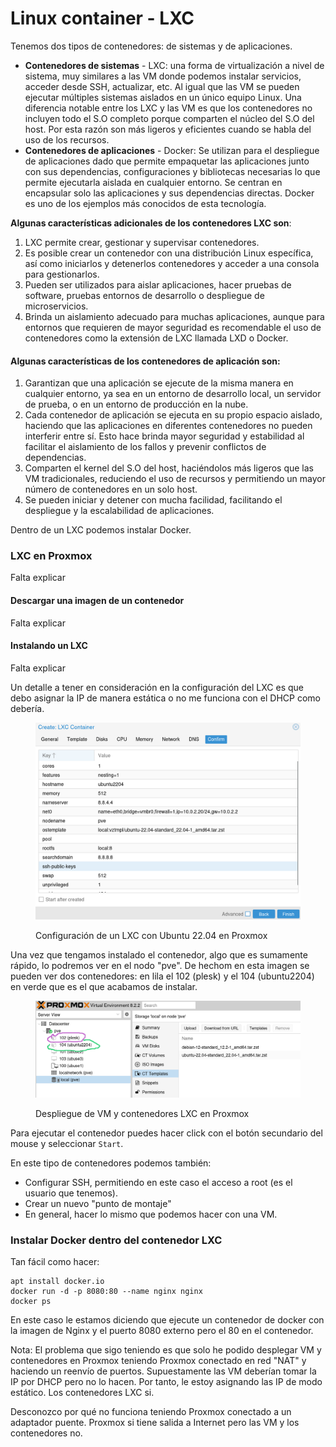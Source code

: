 # Linux container - LXC

Tenemos dos tipos de contenedores: de sistemas y de aplicaciones.&#x20;

* **Contenedores de sistemas** - LXC: una forma de virtualización a nivel de sistema, muy similares a las VM donde podemos instalar servicios, acceder desde SSH, actualizar, etc. Al igual que las VM se pueden ejecutar múltiples sistemas aislados en un único equipo Linux. Una diferencia notable entre los LXC y las VM es que los contenedores no incluyen todo el S.O completo porque comparten el núcleo del S.O del host. Por esta razón son más ligeros y eficientes cuando se habla del uso de los recursos.
* **Contenedores de aplicaciones** - Docker: Se utilizan para el despliegue de aplicaciones dado que permite empaquetar las aplicaciones junto con sus dependencias, configuraciones y bibliotecas necesarias lo que permite ejecutarla aislada en cualquier entorno. Se centran en encapsular solo las aplicaciones y sus dependencias directas. Docker es uno de los ejemplos más conocidos de esta tecnología.

**Algunas características adicionales de los contenedores LXC son**:

1. LXC permite crear, gestionar y supervisar contenedores.&#x20;
2. Es posible crear un contenedor con una distribución Linux específica, así como iniciarlos y detenerlos contenedores y acceder a una consola para gestionarlos.
3. Pueden ser utilizados para aislar aplicaciones, hacer pruebas de software, pruebas entornos de desarrollo o despliegue de microservicios.
4. Brinda un aislamiento adecuado para muchas aplicaciones, aunque para entornos que requieren de mayor seguridad es recomendable  el uso de contenedores como la extensión de LXC llamada LXD o Docker.

#### Algunas características de los contenedores de aplicación son:

1. Garantizan que una aplicación se ejecute de la misma manera en cualquier entorno, ya sea en un entorno de desarrollo local, un servidor de prueba, o en un entorno de producción en la nube.&#x20;
2. Cada contenedor de aplicación se ejecuta en su propio espacio aislado, haciendo que las aplicaciones en diferentes contenedores no pueden interferir entre sí. Esto hace brinda mayor seguridad y estabilidad al facilitar el aislamiento de los fallos y prevenir conflictos de dependencias.
3. Comparten el kernel del S.O del host, haciéndolos más ligeros que las VM tradicionales, reduciendo el uso de recursos y permitiendo un mayor número de contenedores en un solo host.
4. Se pueden iniciar y detener con mucha facilidad, facilitando el despliegue y la escalabilidad de aplicaciones.&#x20;

Dentro de un LXC podemos instalar Docker.



### LXC en Proxmox

Falta explicar

#### Descargar una imagen de un contenedor

Falta explicar

#### Instalando un LXC&#x20;

Falta explicar

Un detalle a tener en consideración en la configuración del LXC es que debo asignar la IP de manera estática o no me funciona con el DHCP como debería.

<figure><img src="../../.gitbook/assets/image (2).png" alt="" width="563"><figcaption><p>Configuración de un LXC con Ubuntu 22.04 en Proxmox</p></figcaption></figure>

Una vez que tengamos instalado el contenedor, algo que es sumamente rápido, lo podremos ver en el nodo "pve". De hechom en esta imagen se pueden ver  dos contenedores: en lila el 102 (plesk) y el 104 (ubuntu2204) en verde que es el que acabamos de instalar.

<figure><img src="../../.gitbook/assets/image (1).png" alt=""><figcaption><p>Despliegue de VM y contenedores LXC en Proxmox</p></figcaption></figure>

Para ejecutar el contenedor puedes hacer click con el botón secundario del mouse y seleccionar `Start`.

En este tipo de contenedores podemos también:

* Configurar SSH, permitiendo en este caso el acceso a root (es el usuario que tenemos).
* Crear un nuevo "punto de montaje"&#x20;
* En general, hacer lo mismo que podemos hacer con una VM.

### Instalar Docker dentro del contenedor LXC

Tan fácil como hacer:

```
apt install docker.io
docker run -d -p 8080:80 --name nginx nginx
docker ps
```

En este caso le estamos diciendo que ejecute un contenedor de docker  con la imagen de Nginx y el puerto 8080 externo pero el 80 en el contenedor.

Nota: El problema que sigo teniendo es que solo he podido desplegar VM y contenedores en Proxmox teniendo Proxmox conectado en red "NAT" y haciendo un reenvío de puertos. Supuestamente las VM deberían tomar la IP por DHCP pero no lo hacen. Por tanto, le estoy asignando las IP de  modo estático. Los contenedores LXC si.&#x20;

Desconozco por qué no funciona teniendo Proxmox conectado a un adaptador puente. Proxmox si tiene salida a Internet pero las VM y los contenedores  no.
